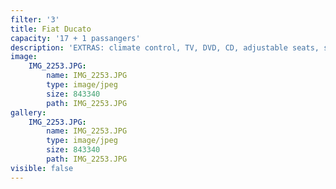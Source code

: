 ```yaml
---
filter: '3'
title: Fiat Ducato
capacity: '17 + 1 passangers'
description: 'EXTRAS: climate control, TV, DVD, CD, adjustable seats, seatbelt'
image:
    IMG_2253.JPG:
        name: IMG_2253.JPG
        type: image/jpeg
        size: 843340
        path: IMG_2253.JPG
gallery:
    IMG_2253.JPG:
        name: IMG_2253.JPG
        type: image/jpeg
        size: 843340
        path: IMG_2253.JPG
visible: false
---
```

